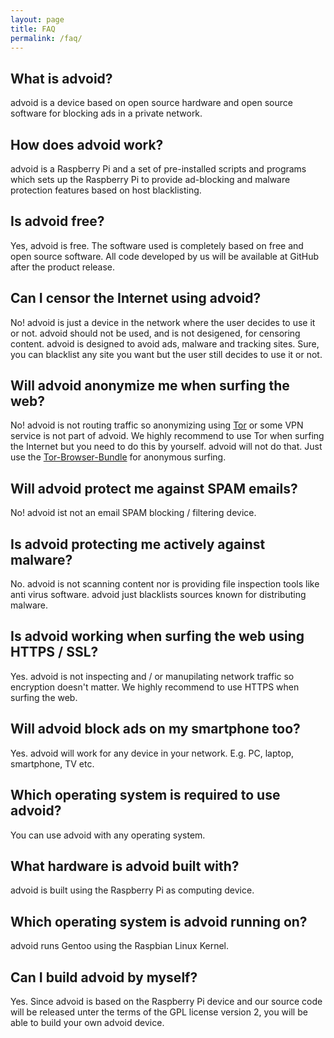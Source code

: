 ```yaml
---
layout: page
title: FAQ
permalink: /faq/
---
```


<h2>What is advoid?</h2>

<p>advoid is a device based on open source hardware and open source software for blocking ads in a private network.</p>

<h2>How does advoid work?</h2>

<p>advoid is a Raspberry Pi and a set of pre-installed scripts and programs which sets up the Raspberry Pi to provide ad-blocking and malware protection features based on host blacklisting.</p>

<h2>Is advoid free?</h2>

<p>Yes, advoid is free. The software used is completely based on free and open source software. All code developed by us will be available at GitHub after the product release.</p>

<h2>Can I censor the Internet using advoid?</h2>

<p>No! advoid is just a device in the network where the user decides to use it or not. advoid should not be used, and is not desigened, for censoring content. advoid is designed to avoid ads, malware and tracking sites. Sure, you can blacklist any site you want but the user still decides to use it or not.</p>

<h2>Will advoid anonymize me when surfing the web?</h2>

<p>No! advoid is not routing traffic so anonymizing using <a href="https://www.torproject.org/">Tor</a> or some VPN service is not part of advoid. We highly recommend to use Tor when surfing the Internet but you need to do this by yourself. advoid will not do that. Just use the <a href="https://www.torproject.org/projects/torbrowser.html.en">Tor-Browser-Bundle</a> for anonymous surfing.</p>

<h2>Will advoid protect me against SPAM emails?</h2>

<p>No! advoid ist not an email SPAM blocking / filtering device.</p>

<h2>Is advoid protecting me actively against malware?</h2>

<p>No. advoid is not scanning content nor is providing file inspection tools like anti virus software. advoid just blacklists sources known for distributing malware.</p>

<h2>Is advoid working when surfing the web using HTTPS / SSL?</h2>

<p>Yes. advoid is not inspecting and / or manupilating network traffic so encryption doesn't matter. We highly recommend to use HTTPS when surfing the web.</p>

<h2>Will advoid block ads on my smartphone too?</h2>

<p>Yes. advoid will work for any device in your network. E.g. PC, laptop, smartphone, TV etc.</p>

<h2>Which operating system is required to use advoid?</h2>

<p>You can use advoid with any operating system.</p>

<h2>What hardware is advoid built with?</h2>

<p>advoid is built using the Raspberry Pi as computing device.</p>

<h2>Which operating system is advoid running on?</h2>

<p>advoid runs Gentoo using the Raspbian Linux Kernel.</p>

<h2>Can I build advoid by myself?</h2>

<p>Yes. Since advoid is based on the Raspberry Pi device and our source code will be released unter the terms of the GPL license version 2, you will be able to build your own advoid device.</p>

